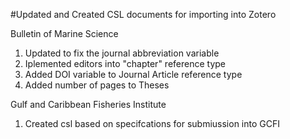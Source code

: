 #Updated and Created CSL documents for importing into Zotero

Bulletin of Marine Science
<ol>
<li>Updated to fix the journal abbreviation variable</li>
<li>Iplemented editors into "chapter" reference type</li>
<li>Added DOI variable to Journal Article reference type</li>
<li>Added number of pages to Theses</li>
</ol>

Gulf and Caribbean Fisheries Institute
<ol><li>Created csl based on specifcations for submiussion into GCFI</li></ol>
